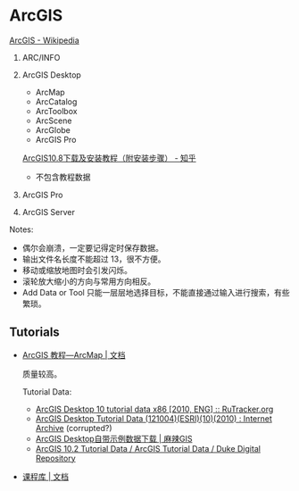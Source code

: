 # ArcGIS
[ArcGIS - Wikipedia](https://en.wikipedia.org/wiki/ArcGIS)
1. ARC/INFO
2. ArcGIS Desktop
   - ArcMap
   - ArcCatalog
   - ArcToolbox
   - ArcScene
   - ArcGlobe
   - ArcGIS Pro

   [ArcGIS10.8下载及安装教程（附安装步骤） - 知乎](https://zhuanlan.zhihu.com/p/473689369)
   - 不包含教程数据

3. ArcGIS Pro
4. ArcGIS Server

Notes:
- 偶尔会崩溃，一定要记得定时保存数据。
- 输出文件名长度不能超过 13，很不方便。
- 移动或缩放地图时会引发闪烁。
- 滚轮放大缩小的方向与常用方向相反。
- Add Data or Tool 只能一层层地选择目标，不能直接通过输入进行搜索，有些繁琐。

## Tutorials
- [ArcGIS 教程—ArcMap | 文档](https://desktop.arcgis.com/zh-cn/arcmap/latest/get-started/introduction/arcgis-tutorials.htm)

  质量较高。

  Tutorial Data:
  - [ArcGIS Desktop 10 tutorial data x86 [2010, ENG] :: RuTracker.org](https://rutracker.org/forum/viewtopic.php?t=3568583)
  - [ArcGIS Desktop Tutorial Data (121004)(ESRI)(10)(2010) : Internet Archive](https://archive.org/details/ArcGIS_Desktop_Tutorial_Data_121004_ESRI_10_2010) (corrupted?)
  - [ArcGIS Desktop自带示例数据下载 | 麻辣GIS](https://malagis.com/download-arcgis-desktop-comes-with-sample-data.html)
  - [ArcGIS 10.2 Tutorial Data / ArcGIS Tutorial Data / Duke Digital Repository](https://repository.duke.edu/catalog/0cc6c345-7e29-40d8-9c88-6213c4ee4485)

- [课程库 | 文档](https://learn.arcgis.com/zh-cn/gallery/)

